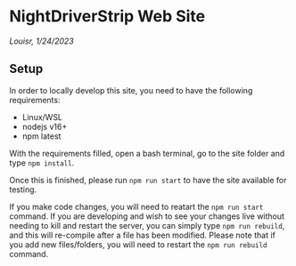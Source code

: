 # NightDriverStrip Web Site

<!-- markdownlint-disable MD036 /no-emphasis-as-heading -->
_Louisr, 1/24/2023_

## Setup
In order to locally develop this site, you need to have the following requirements:
- Linux/WSL
- nodejs v16+
- npm latest

With the requirements filled, open a bash terminal, go to the site folder and type `npm install`.

Once this is finished, please run `npm run start` to have the site available for testing.

If you make code changes, you will need to reatart the `npm run start` command. If you are developing and wish to see your changes live without needing to kill and restart the server, you can simply type `npm run rebuild`, and this will re-compile after a file has been modified. Please note that if you add new files/folders, you will need to restart the `npm run rebuild` command.